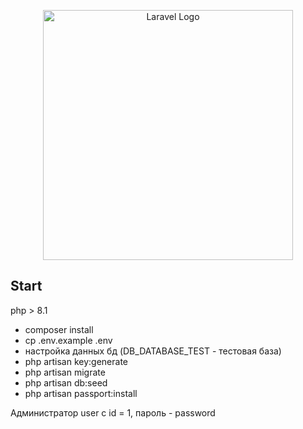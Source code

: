 <p align="center"><a href="https://laravel.com" target="_blank"><img src="https://raw.githubusercontent.com/laravel/art/master/logo-lockup/5%20SVG/2%20CMYK/1%20Full%20Color/laravel-logolockup-cmyk-red.svg" width="400" alt="Laravel Logo"></a></p>

## Start
php > 8.1
- composer install
- cp .env.example .env
- настройка данных бд (DB_DATABASE_TEST - тестовая база)
- php artisan key:generate
- php artisan migrate 
- php artisan db:seed 
- php artisan passport:install

Администратор user с id = 1, пароль - password
